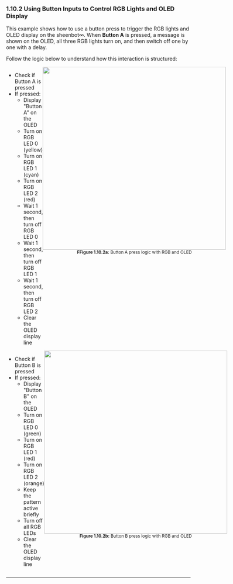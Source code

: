 ### 1.10.2 Using Button Inputs to Control RGB Lights and OLED Display

This example shows how to use a button press to trigger the RGB lights and OLED display on the sheenbot∞. When **Button A** is pressed, a message is shown on the OLED, all three RGB lights turn on, and then switch off one by one with a delay.

Follow the logic below to understand how this interaction is structured:

<div style="display: flex; align-items: flex-start; justify-content: space-between;">
  <div style="flex: 1;">
    <ul>
      <li>Check if Button A is pressed</li>
      <li>If pressed:
        <ul>
          <li>Display "Button A" on the OLED</li>
          <li>Turn on RGB LED 0 (yellow)</li>
          <li>Turn on RGB LED 1 (cyan)</li>
          <li>Turn on RGB LED 2 (red)</li>
          <li>Wait 1 second, then turn off RGB LED 0</li>
          <li>Wait 1 second, then turn off RGB LED 1</li>
          <li>Wait 1 second, then turn off RGB LED 2</li>
          <li>Clear the OLED display line</li>
        </ul>
      </li>
    </ul>
  </div>
  <div style="flex: 1; text-align: center;">
    <img src="/content/manual/images/10.png" width="500"/>
    <div><sub><b>FFigure 1.10.2a:</b> Button A press logic with RGB and OLED</sub></div>
  </div>
</div>


  
<div style="display: flex; align-items: flex-start; justify-content: space-between;">
  <div style="flex: 1;">
    <ul>
      <li>Check if Button B is pressed</li>
      <li>If pressed:
        <ul>
          <li>Display "Button B" on the OLED</li>
          <li>Turn on RGB LED 0 (green)</li>
          <li>Turn on RGB LED 1 (red)</li>
          <li>Turn on RGB LED 2 (orange)</li>
          <li>Keep the pattern active briefly</li>
          <li>Turn off all RGB LEDs</li>
          <li>Clear the OLED display line</li>
        </ul>
      </li>
    </ul>
  </div>
  <div style="flex: 1; text-align: center;">
    <img src="/content/manual/images/11.png" width="500"/>
    <div><sub><b>Figure 1.10.2b:</b> Button B press logic with RGB and OLED</sub></div>
  </div>
</div>

---